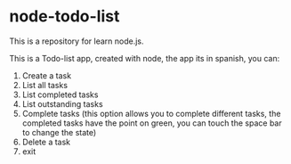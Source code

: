 # node-todo-list
This is a repository for learn node.js.

This is a Todo-list app, created with node, the app its in spanish, you can:
1. Create a task
2. List all tasks
3. List completed tasks
4. List outstanding tasks
5. Complete tasks (this option allows you to complete different tasks, the completed tasks have the point on green, you can touch the space bar to change the state)
6. Delete a task
0. exit
